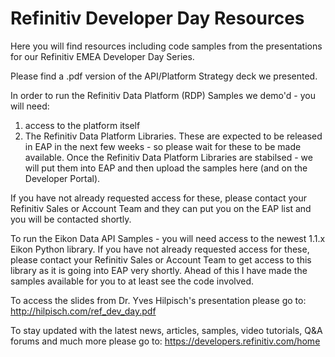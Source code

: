 # Refinitiv Developer Day Resources

Here you will find resources including code samples from the presentations for our Refinitiv EMEA Developer Day Series.

Please find a .pdf version of the API/Platform Strategy deck we presented.

In order to run the Refinitiv Data Platform (RDP) Samples we demo'd - you will need:
1) access to the platform itself 
2) The Refinitiv Data Platform Libraries. These are expected to be released in EAP in the next few weeks - 
so please wait for these to be made available. Once the Refinitiv Data Platform Libraries are stabilsed - we will put them into EAP and then upload the samples here (and on the Developer Portal). 

If you have not already requested access for these, please contact your Refinitiv Sales or Account Team and they can put you on the EAP list and you will be contacted shortly.

To run the Eikon Data API Samples - you will need access to the newest 1.1.x Eikon Python library. If you have not already requested access for these, please contact your Refinitiv Sales or Account Team to get access to this library as it is going into EAP very shortly. Ahead of this I have made the samples available for you to at least see the code involved. 

To access the slides from Dr. Yves Hilpisch's presentation please go to: http://hilpisch.com/ref_dev_day.pdf 

To stay updated with the latest news, articles, samples, video tutorials, Q&A forums and much more please go to: https://developers.refinitiv.com/home 


